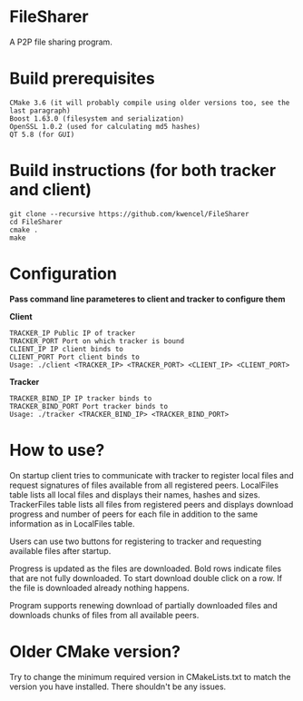 # FileSharer
A P2P file sharing program. 

# Build prerequisites
    CMake 3.6 (it will probably compile using older versions too, see the last paragraph)
    Boost 1.63.0 (filesystem and serialization)
    OpenSSL 1.0.2 (used for calculating md5 hashes)
    QT 5.8 (for GUI)

# Build instructions (for both tracker and client)
```
git clone --recursive https://github.com/kwencel/FileSharer
cd FileSharer
cmake .
make
```

# Configuration
**Pass command line parameteres to client and tracker to configure them**

**Client**
```
TRACKER_IP Public IP of tracker  
TRACKER_PORT Port on which tracker is bound  
CLIENT_IP IP client binds to  
CLIENT_PORT Port client binds to  
Usage: ./client <TRACKER_IP> <TRACKER_PORT> <CLIENT_IP> <CLIENT_PORT>
```

**Tracker**
```
TRACKER_BIND_IP IP tracker binds to
TRACKER_BIND_PORT Port tracker binds to
Usage: ./tracker <TRACKER_BIND_IP> <TRACKER_BIND_PORT>
```

# How to use?

On startup client tries to communicate with tracker to register local files and request signatures
of files available from all registered peers. LocalFiles table lists all local files and displays
their names, hashes and sizes. TrackerFiles table lists all files from registered peers and displays
download progress and number of peers for each file in addition to the same information as in LocalFiles
table.

Users can use two buttons for registering to tracker and requesting available files after startup.

Progress is updated as the files are downloaded. Bold rows indicate files that are not fully downloaded.
To start download double click on a row. If the file is downloaded already nothing happens.

Program supports renewing download of partially downloaded files and downloads chunks of files from
all available peers.

# Older CMake version?
Try to change the minimum required version in CMakeLists.txt to match the version you have installed. There shouldn't be any issues.
